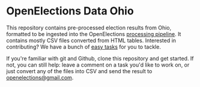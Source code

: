 # OpenElections Data Ohio

This repository contains pre-processed election results from Ohio, formatted to be ingested into the OpenElections [processing pipeline](http://docs.openelections.net/guide/). It contains mostly CSV files converted from HTML tables. Interested in contributing? We have a bunch of [easy tasks](https://github.com/openelections/openelections-data-oh/labels/easy%20task) for you to tackle.

If you're familiar with git and Github, clone this repository and get started. If not, you can still help: leave a comment on a task you'd like to work on, or just convert any of the files into CSV and send the result to openelections@gmail.com.
